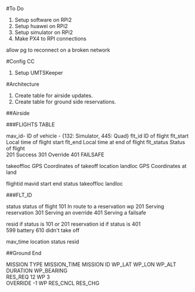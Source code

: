 #To Do

1. Setup software on RPi2
2. Setup huawei on RPi2
3. Setup simulator on RPi2
4. Make PX4 to RPI connections

allow pg to reconnect on a broken network

#Config CC

1. Setup UMTSKeeper


#Architecture
1.  Create table for airside updates.
2.  Create table for ground side reservations.



##Airside 


###FLIGHTS TABLE

mav_id-          ID of vehicle - {132: Simulator, 445:   Quad}
flt_id        ID of flight
flt_start           Local time of flight start
flt_end             Local time at end of flight
flt_status          Status of flight    
                                    201 Success
                                    301 Override
                                    401 FAILSAFE

takeoffloc      GPS Coordinates of takeoff location
landloc         GPS Coordinates at land


flightid        mavid      start       end     status   takeoffloc      landloc

###FLT_ID

status  status of flight
                            101     In route to a reservation wp
                            201     Serving reservation 
                            301     Serving an override
                            401     Serving a failsafe
                            
resid       if status is 101 or 201    reservation id 
            if status is 401    
                                599 battery 
                                610 didn't take off

mav_time    location    status      resid




##Ground End



MISSION TYPE    MISSION_TIME    MISSION ID  WP_LAT  WP_LON  WP_ALT    DURATION      WP_BEARING     
    RES_REQ                           12       WP                         3           
    OVERRIDE                          -1       WP
    RES_CNCL
    RES_CHG                                             